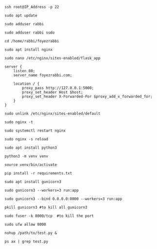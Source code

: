 ```code
ssh root@IP_Address -p 22
```

```code 
sudo apt update
```

```code 
sudo adduser rabbi
```

```code 
sudo adduser rabbi sudo
```

```code 
cd /home/rabbi/foyezrabbi
```

```code 
sudo apt install nginx
```

```code 
sudo nano /etc/nginx/sites-enabled/flask_app
```

```code 
server {
    listen 80;
    server_name foyezrabbi.com;

    location / {
        proxy_pass http://127.0.0.1:5000;
        proxy_set_header Host $host;
        proxy_set_header X-Forwarded-For $proxy_add_x_forwarded_for;
    }
}
```

```code 
sudo unlink /etc/nginx/sites-enabled/default
```

```code 
sudo nginx -t
```
```code
sudo systemctl restart nginx
```

```code 
sudo nginx -s reload
```
```code 
sudo apt install python3
```

```code 
python3 -m venv venv
```

```code 
source venv/bin/activate
```
```code 
pip install -r requirements.txt
```
```code 
sudo apt install gunicorn3
```

```code 
sudo gunicorn3 --workers=3 run:app
```
```code
sudo gunicorn3 --bind 0.0.0.0:8000 --workers=3 run:app
```

```code
pkill gunicorn3 #to kill all gunicorn3
```

```code
sudo fuser -k 8000/tcp  #to kill the port
```
```code
sudo ufw allow 8000
```
```code
nohup /path/to/test.py &
```
```code
ps ax | grep test.py
```
